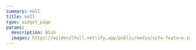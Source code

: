 ```yaml
---
summary: null
title: null
type: widget_page
params:
  description: Blah
  images: https://wildecolhull.netlify.app/public/media/site-feature-image.png
---
```


